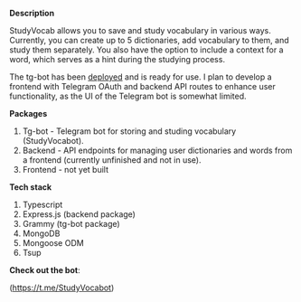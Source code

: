 **Description**

StudyVocab allows you to save and study vocabulary in various ways. Currently, you can create up to 5 dictionaries, add vocabulary to them, and study them separately. You also have the option to include a context for a word, which serves as a hint during the studying process.

The tg-bot has been [deployed](https://t.me/StudyVocabot) and is ready for use. I plan to develop a frontend with Telegram OAuth and backend API routes to enhance user functionality, as the UI of the Telegram bot is somewhat limited.

**Packages**
1. Tg-bot - Telegram bot for storing and studing vocabulary (StudyVocabot).
2. Backend - API endpoints for managing user dictionaries and words from a frontend (currently unfinished and not in use).
3. Frontend - not yet built

**Tech stack**
1. Typescript
2. Express.js (backend package)
3. Grammy (tg-bot package)
4. MongoDB
5. Mongoose ODM
6. Tsup

**Check out the bot**: 

(https://t.me/StudyVocabot)

